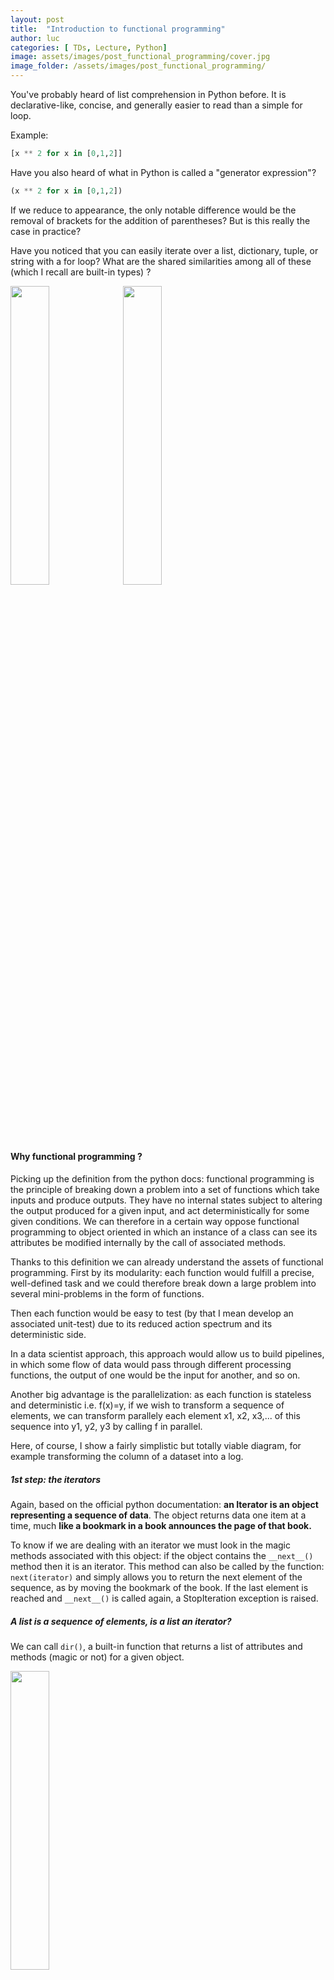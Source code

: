 ```yaml
---
layout: post
title:  "Introduction to functional programming"
author: luc
categories: [ TDs, Lecture, Python]
image: assets/images/post_functional_programming/cover.jpg
image_folder: /assets/images/post_functional_programming/
---
```


You've probably heard of list comprehension in Python before. It is declarative-like, concise, and generally easier to read than a simple for loop.

Example: 
```python
[x ** 2 for x in [0,1,2]]
```

Have you also heard of what in Python is called a "generator expression"?

```python
(x ** 2 for x in [0,1,2])
```

If we reduce to appearance, the only notable difference would be the removal of brackets for the addition of parentheses? But is this really the case in practice?

Have you noticed that you can easily iterate over a list, dictionary, tuple, or string with a for loop?
What are the shared similarities among all of these (which I recall are built-in types) ?


<img src="{{page.image_folder}}post_image1.png" width="35%" align="center">

<img src="{{page.image_folder}}post_image2.png" width="35%" align="center">

#### Why functional programming ? 

Picking up the definition from the python docs: functional programming is the principle of breaking down a problem into a set of functions which take inputs and produce outputs. They have no internal states subject to altering the output produced for a given input, and act deterministically for some given conditions.
We can therefore in a certain way oppose functional programming to object oriented in which an instance of a class can see its attributes be modified internally by the call of associated methods.

Thanks to this definition we can already understand the assets of functional programming. First by its modularity: each function would fulfill a precise, well-defined task and we could therefore break down a large problem into several mini-problems in the form of functions.

Then each function would be easy to test (by that I mean develop an associated unit-test) due to its reduced action spectrum and its deterministic side.

In a data scientist approach, this approach would allow us to build pipelines, in which some flow of data would pass through different processing functions, the output of one would be the input for another, and so on.

Another big advantage is the parallelization: as each function is stateless and deterministic i.e. f(x)=y, if we wish to transform a sequence of elements, we can transform parallely each element x1, x2, x3,...  of this sequence into y1, y2, y3 by calling f in parallel.

Here, of course, I show a fairly simplistic but totally viable diagram, for example transforming the column of a dataset into a log.

<!-- Functional programming in Python can also be seen similar to declarative programming in the sense that we [describe what we want to achieve](https://stackoverflow.com/questions/128057/what-are-the-benefits-of-functional-programming
) rather than a set of imperative instructions to achieve it.
 -->
##### 1st step: the iterators

Again, based on the official python documentation: **an Iterator is an object representing a sequence of data**. The object returns data one item at a time, much **like a bookmark in a book announces the page of that book.**

To know if we are dealing with an iterator we must look in the magic methods associated with this object: if the object contains the ```__next__()``` method then it is an iterator.
This method can also be called by the function: ```next(iterator)``` and simply allows you to return the next element of the sequence, as by moving the bookmark of the book.
If the last element is reached and ```__next__()``` is called again, a StopIteration exception is raised.

##### A list is a sequence of elements, is a list an iterator?

We can call ```dir()```, a built-in function that returns a list of attributes and methods (magic or not) for a given object.

<img src="{{page.image_folder}}post_image3.png" width="35%" align="center">


We can see that ```__next__``` does not exist here. List is therefore *not* an iterator.
On the other hand, we see that the ```__iter__()``` method exists:

<img src="{{page.image_folder}}post_image4.png" width="35%" align="center">


This method can also be invoked from the ```iter(list)``` function.
What does ```iter()``` produce from this list?

<img src="{{page.image_folder}}post_image5.png" width="35%" align="center">


Iter seems to return an iterator from the list
We can verify it as follows:

<img src="{{page.image_folder}}post_image6.png" width="35%" align="center">


If we do the same thing on a dictionary, this is what we get.
<img src="{{page.image_folder}}post_image7.png" width="35%" align="center">

Again an iterator.
Now, we can return each of the elements sequentially by calling next().
<img src="{{page.image_folder}}post_image8.png" width="35%" align="center">



Conversely, we can also call ```iterator.__next__()```
Note again that ```next(a_list)``` cannot be done, the error message is self-explanatory.

<img src="{{page.image_folder}}post_image9.png" width="35%" align="center">


Thus we see that a dictionary or a list, although being a sequence of objects, are not iterators, but iterables, that is to say that we can create an iterator from those - here by calling the ```__iter__``` method, the iterator being, I remind you, is an object, which returns its elements one by one thanks to the implementation of its ```__next__``` method.


In a similar fashion, we can therefore consider the book as an iterable, i.e. a sequence of elements from which we can create an object that returns each of its pages one by one.

We also see that only the dictionary keys are returned here. (Reminder, if we want to return tuples of (key, value) we can use the items () method in python 3+).
<img src="{{page.image_folder}}post_image10.png" width="35%" align="center">

 
Isn't this behavior similar to what you would get by looping with for?
 
This is what is implicitly done when looping through a dictionary or a list:
As the python documentation shows, these 2 loops are equivalent.
```python
for i in iter(obj):
    print(i)
for i in obj:
    print(i)
```
So that's what's behind it when you loop through a sequence of tuple, list, or dictionary elements. Note that we can also express an iterator as a list or tuple from the constructor of these objects which can admit an iterator as a parameter.

To get the original dictionary from the old example again we can also call the ```dict()``` constructor on the previously discussed item_iterator.
<img src="{{page.image_folder}}post_image11.png" width="35%" align="center">


If we can extract an iterator from an iterable, and iterate over it, what's the point of this extra step, why doesn't list understand the ```__next__``` method?

Well because an iterator can only be iterated once, once "consumed" it is necessary to recreate a new iterator.
The idea is that a new iterator will start at the beginning, while a partially used iterator picks up where it left off.

<img src="{{page.image_folder}}post_image12.png" width="35%" align="center">


This iterator could use data stored in memory (from a list by iterating on it), or read a file or generate each value ["on-the-fly".](https://stackoverflow.com/questions/19151/build-a-basic-python-iterator)

Here is a ***Counter*** class which defines an iterator, here the values ​​are generated on-the-fly rather than stored previously in a list. You are probably starting to understand now the crucial functionality that some iterators bring, if you do not need to store all the values ​​in memory, where in the case of infinite sequence, you can successively generate the values ​​and do calculations on these at the time of iteration / "lazy generation" which results in less memory usage.


{% highlight python linenos %}
class Counter:
    def __init__(self, low, high):
        self.current = low - 1
        self.high = high
     def __iter__(self):
        return self
     def __next__(self): 
        self.current += 1
        if self.current < self.high:
            return self.current
        raise StopIteration
{% endhighlight %}


```python
for c in Counter(3, 9):
    print(c)
3
4
5
6
7
8
```

*Use case*: opening a file using the built-in open() function generates a file object which turns out to be an iterator!
Reading line by line using a for loop implicitly calls the readline method, so only certain lines can be re-requisitioned on demand, rather than storing the whole file in memory, particularly useful in the event of a large file!


We can therefore [only traverse the file once](https://stackoverflow.com/questions/25645039/readline-in-a-loop-is-not-working-in-python
) (unless we reopen and recreate another iterator), and can just load the lines on demand that we want!
 
<img src="{{page.image_folder}}post_image13.png" width="35%" align="center">

<img src="{{page.image_folder}}post_image14.png" width="35%" align="center">

step could be calculated "on-the-fly".

